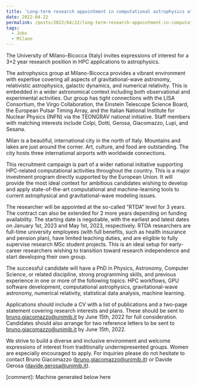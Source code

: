 ```yaml
---
title: 'Long-term research appointment in computational astrophysics at Milano-Bicocca (Italy)'
date: 2022-04-22
permalink: /posts/2022/04/22/long-term-research-appointment-in-computational-astrophysics-at-milano-bicocca-italy
tags:
  - Jobs
  - Milano
---
```


The University of Milano-Bicocca (Italy) invites expressions of interest for a 3+2 year research position in HPC applications to astrophysics.

The astrophysics group at Milano-Bicocca provides a vibrant environment with expertise covering all aspects of gravitational-wave astronomy, relativistic astrophysics, galactic dynamics, and numerical relativity. This is embedded in a wider astronomical context including both observational and experimental activities. Our group has tight connections with the LISA Consortium, the Virgo Collaboration, the Einstein Telescope Science Board, the European Pulsar Timing Array, and the Italian National Institute for Nuclear Physics (INFN) via the TEONGRAV national initiative. Staff members with matching interests include Colpi, Dotti, Gerosa, Giacomazzo, Lupi, and Sesana.

Milan is a beautiful, international city in the north of Italy. Mountains and lakes are just around the corner. Art, culture, and food are outstanding. The city hosts three international airports with worldwide connections.

This recruitment campaign is part of a wider national initiative supporting HPC-related computational activities throughout the country. This is a major investment program directly supported by the European Union. It will provide the most ideal context for ambitious candidates wishing to develop and apply state-of-the-art computational and machine-learning tools to current astrophysical and gravitational-wave modeling issues.

The researcher will be appointed at the so-called “RTDA” level for 3 years. The contract can also be extended for 2 more years depending on funding availability. The starting date is negotiable, with the earliest and latest dates on January 1st, 2023 and May 1st, 2023, respectively. RTDA researchers are full-time university employees (with full benefits, such as health insurance and pension plan), have limited teaching duties, and are eligible to fully supervise research MSc student projects. This is an ideal setup for early-career researchers wishing to transition toward research independence and start developing their own group. 

The successful candidate will have a PhD in Physics, Astronomy, Computer Science, or related discipline, strong programming skills, and previous experience in one or more of the following topics: HPC workflows, GPU software development, computational astrophysics, gravitational-wave astronomy, numerical relativity, statistical data analysis, machine learning.

Applications should include a CV with a list of publications and a two-page statement covering research interests and plans. These should be sent to [bruno.giacomazzo@unimib.it](<mailto:bruno.giacomazzo@unimib.it>) by June 15th, 2022 for full consideration. Candidates should also arrange for two reference letters to be sent to [bruno.giacomazzo@unimib.it](<mailto:bruno.giacomazzo@unimib.it>) by June 15th, 2022. 

We strive to build a diverse and inclusive environment and welcome expressions of interest from traditionally underrepresented groups. Women are especially encouraged to apply. For inquiries please do not hesitate to contact Bruno Giacomazzo ([bruno.giacomazzo@unimib.it](<mailto:bruno.giacomazzo@unimib.it>)) or Davide Gerosa ([davide.gerosa@unimib.it](<mailto:davide.gerosa@unimib.it>)).

[comment]: Machine generated below here
